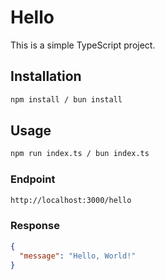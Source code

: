 # Hello

This is a simple TypeScript project.

## Installation

```bash 
npm install / bun install
```

## Usage

```bash
npm run index.ts / bun index.ts
```

### Endpoint
```bash
http://localhost:3000/hello
```

### Response
```json
{
  "message": "Hello, World!"
}
```